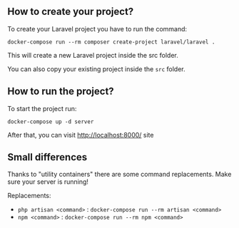 ## How to create your project?

To create your Laravel project you have to run the command:

`docker-compose run --rm composer create-project laravel/laravel .`

This will create a new Laravel project inside the src folder.

You can also copy your existing project inside the `src` folder.

## How to run the project?

To start the project run:

`docker-compose up -d server`

After that, you can visit [http://localhost:8000/](http://localhost:8000/) site

## Small differences

Thanks to "utility containers" there are some command replacements.
Make sure your server is running!

Replacements:
- `php artisan <command>` : `docker-compose run --rm artisan <command>`
- `npm <command>` : `docker-compose run --rm npm <command>` 
